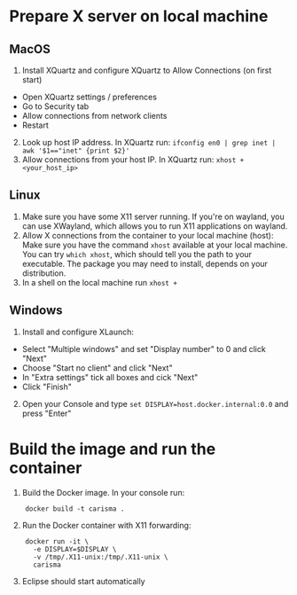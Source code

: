 # Prepare X server on local machine
## MacOS
1. Install XQuartz and configure XQuartz to Allow Connections (on first start)
  * Open XQuartz settings / preferences 
  * Go to Security tab
  * Allow connections from network clients
  * Restart
2. Look up host IP address. In XQuartz run: `ifconfig en0 | grep inet | awk '$1=="inet" {print $2}'`
3. Allow connections from your host IP. In XQuartz run: `xhost + <your_host_ip>`

## Linux
1. Make sure you have some X11 server running. If you're on wayland, you can use XWayland, which allows you to run X11 applications on wayland.
2. Allow X connections from the container to your local machine (host): Make sure you have the command `xhost` available at your local machine. You can try `which xhost`, which should tell you the path to your executable. The package you may need to install, depends on your distribution.
3. In a shell on the local machine run `xhost +`

## Windows
1. Install and configure XLaunch:
  * Select "Multiple windows" and set "Display number" to 0 and click "Next"
  * Choose "Start no client" and click "Next"
  * In "Extra settings" tick all boxes and cick "Next"
  * Click "Finish"
2. Open your Console and type `set DISPLAY=host.docker.internal:0.0` and press "Enter"

# Build the image and run the container

1. Build the Docker image. In your console run: 

```
    docker build -t carisma .
```
2. Run the Docker container with X11 forwarding:

```
    docker run -it \
      -e DISPLAY=$DISPLAY \
	  -v /tmp/.X11-unix:/tmp/.X11-unix \
	  carisma
```
3. Eclipse should start automatically
